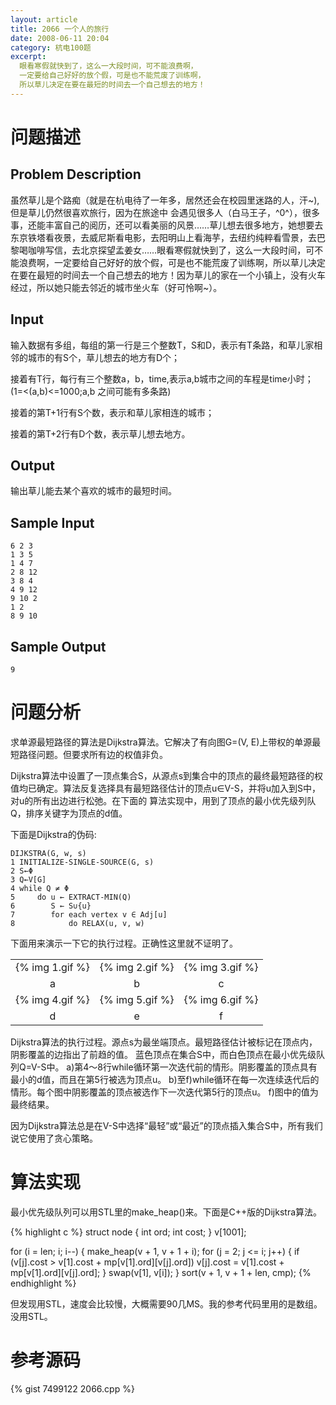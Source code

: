 ```yaml
---
layout: article
title: 2066 一个人的旅行
date: 2008-06-11 20:04
category: 杭电100题
excerpt:
  眼看寒假就快到了，这么一大段时间，可不能浪费啊，
  一定要给自己好好的放个假，可是也不能荒废了训练啊，
  所以草儿决定在要在最短的时间去一个自己想去的地方！
---
```

# 问题描述

## Problem Description

虽然草儿是个路痴（就是在杭电待了一年多，居然还会在校园里迷路的人，汗~),但是草儿仍然很喜欢旅行，因为在旅途中 会遇见很多人（白马王子，^0^），很多事，还能丰富自己的阅历，还可以看美丽的风景……草儿想去很多地方，她想要去东京铁塔看夜景，去威尼斯看电影，去阳明山上看海芋，去纽约纯粹看雪景，去巴黎喝咖啡写信，去北京探望孟姜女……眼看寒假就快到了，这么一大段时间，可不能浪费啊，一定要给自己好好的放个假，可是也不能荒废了训练啊，所以草儿决定在要在最短的时间去一个自己想去的地方！因为草儿的家在一个小镇上，没有火车经过，所以她只能去邻近的城市坐火车（好可怜啊~）。

## Input

输入数据有多组，每组的第一行是三个整数T，S和D，表示有T条路，和草儿家相邻的城市的有S个，草儿想去的地方有D个；

接着有T行，每行有三个整数a，b，time,表示a,b城市之间的车程是time小时；(1=<(a,b)<=1000;a,b 之间可能有多条路)

接着的第T+1行有S个数，表示和草儿家相连的城市；

接着的第T+2行有D个数，表示草儿想去地方。

## Output

输出草儿能去某个喜欢的城市的最短时间。

## Sample Input

    6 2 3
    1 3 5
    1 4 7
    2 8 12
    3 8 4
    4 9 12
    9 10 2
    1 2
    8 9 10

## Sample Output

    9

# 问题分析

求单源最短路径的算法是Dijkstra算法。它解决了有向图G=(V, E)上带权的单源最短路径问题。但要求所有边的权值非负。

Dijkstra算法中设置了一顶点集合S，从源点s到集合中的顶点的最终最短路径的权值均已确定。算法反复选择具有最短路径估计的顶点u∈V-S，并将u加入到S中，对u的所有出边进行松弛。在下面的 算法实现中，用到了顶点的最小优先级列队Q，排序关键字为顶点的d值。

下面是Dijkstra的伪码:

    DIJKSTRA(G, w, s)
    1 INITIALIZE-SINGLE-SOURCE(G, s)
    2 S←Φ
    3 Q←V[G]
    4 while Q ≠ Φ
    5     do u ← EXTRACT-MIN(Q)
    6        S ← S∪{u}
    7        for each vertex v ∈ Adj[u]
    8            do RELAX(u, v, w)

下面用来演示一下它的执行过程。正确性这里就不证明了。

<table>
  <tr>
    <td>{% img 1.gif %}</td>
    <td>{% img 2.gif %}</td>
    <td>{% img 3.gif %}</td>
  </tr>
  <tr align="center">
    <td>a</td>
    <td>b</td>
    <td>c</td>
  </tr>
  <tr>
    <td>{% img 4.gif %}</td>
    <td>{% img 5.gif %}</td>
    <td>{% img 6.gif %}</td>
  </tr>
  <tr align="center">
    <td>d</td>
    <td>e</td>
    <td>f</td>
  </tr>
</table>

Dijkstra算法的执行过程。源点s为最坐端顶点。最短路径估计被标记在顶点内，阴影覆盖的边指出了前趋的值。 蓝色顶点在集合S中，而白色顶点在最小优先级队列Q=V-S中。 a)第4～8行while循环第一次迭代前的情形。阴影覆盖的顶点具有最小的d值，而且在第5行被选为顶点u。 b)至f)while循环在每一次连续迭代后的情形。每个图中阴影覆盖的顶点被选作下一次迭代第5行的顶点u。 f)图中的值为最终结果。

因为Dijkstra算法总是在V-S中选择“最轻”或“最近”的顶点插入集合S中，所有我们说它使用了贪心策略。

# 算法实现

最小优先级队列可以用STL里的make_heap()来。下面是C++版的Dijkstra算法。

{% highlight c %}
struct node {
  int ord;
  int cost;
} v[1001];

for (i = len; i; i--) {
  make_heap(v + 1, v + 1 + i);
  for (j = 2; j <= i; j++) {
    if (v[j].cost > v[1].cost + mp[v[1].ord][v[j].ord])
      v[j].cost = v[1].cost + mp[v[1].ord][v[j].ord];
  }
  swap(v[1], v[i]);
}
sort(v + 1, v + 1 + len, cmp);
{% endhighlight %}

但发现用STL，速度会比较慢，大概需要90几MS。我的参考代码里用的是数组。没用STL。

# 参考源码

{% gist 7499122 2066.cpp %}

